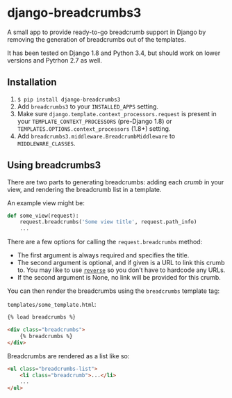 # django-breadcrumbs3

A small app to provide ready-to-go breadcrumb support in Django by removing
the generation of breadcrumbs out of the templates.

It has been tested on Django 1.8 and Python 3.4, but should work on lower
versions and Pytrhon 2.7 as well.

## Installation

1. `$ pip install django-breadcrumbs3`
2. Add `breadcrumbs3` to your `INSTALLED_APPS` setting.
3. Make sure `django.template.context_processors.request` is present in your
   `TEMPLATE_CONTEXT_PROCESSORS` (pre-Django 1.8) or `TEMPLATES.OPTIONS.context_processors` (1.8+) setting.
4. Add `breadcrumbs3.middleware.BreadcrumbMiddleware` to `MIDDLEWARE_CLASSES`.

## Using breadcrumbs3

There are two parts to generating breadcrumbs: adding each *crumb* in your
view, and rendering the breadcrumb list in a template.

An example view might be:

```python
def some_view(request):
    request.breadcrumbs('Some view title', request.path_info)
    ...
```

There are a few options for calling the `request.breadcrumbs` method:

* The first argument is always required and specifies the title.
* The second argument is optional, and if given is a URL to link
  this crumb to. You may like to use [`reverse`](https://docs.djangoproject.com/en/stable/ref/urlresolvers/#reverse) so
  you don't have to hardcode any URLs.
* If the second argument is None, no link will be provided for this crumb.

You can then render the breadcrumbs using the `breadcrumbs` template tag:

`templates/some_template.html`:

```html
{% load breadcrumbs %}

<div class="breadcrumbs">
    {% breadcrumbs %}
</div>
```

Breadcrumbs are rendered as a list like so:

```html
<ul class="breadcrumbs-list">
    <li class="breadcrumb">...</li>
    ...
</ul>
```
